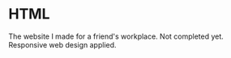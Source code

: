 # HTML

The website I made for a friend's workplace. Not completed yet. Responsive web design applied.
